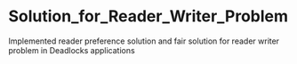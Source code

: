 # Solution_for_Reader_Writer_Problem
Implemented reader preference solution and fair solution for reader writer problem in Deadlocks applications
